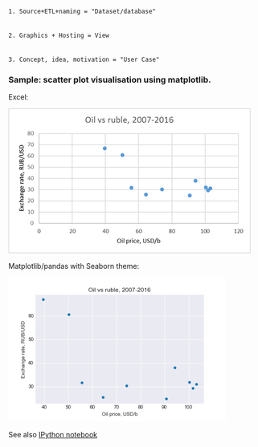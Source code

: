### 

```
1. Source+ETL+naming = "Dataset/database"


2. Graphics + Hosting = View


3. Concept, idea, motivation = "User Сase"

```

### Sample: scatter plot visualisation using matplotlib.

Excel:

![](rub_oil_xls.png)

Matplotlib/pandas with Seaborn theme:

![](rub_oil_pandas.png)

See also [IPython notebook](rub_oil.ipynb)
